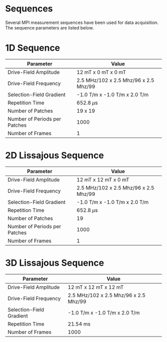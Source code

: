 # Sequences

Several MPI measurement sequences have been used for data
acquisition. The sequence parameters are listed below.

# 1D Sequence

| Parameter                  |     Value                                |
| ---------------------------| ---------------------------------------- |
| Drive-Field Amplitude      |   12 mT x 0 mT x 0 mT                   |
| Drive-Field Frequency      |   2.5 MHz/102 x 2.5 Mhz/96 x 2.5 Mhz/99  |
| Selection-Field Gradient   |   -1.0 T/m x -1.0 T/m x 2.0 T/m          |
| Repetition Time            |    652.8 $\mu$s                          |
| Number of Patches             |    19 x 19                      |
| Number of Periods per Patches             |    1000                    |
| Number of Frames           |    1                                  |

# 2D Lissajous Sequence

| Parameter                  |     Value                                |
| ---------------------------| ---------------------------------------- |
| Drive-Field Amplitude      |   12 mT x 12 mT x 0 mT                   |
| Drive-Field Frequency      |   2.5 MHz/102 x 2.5 Mhz/96 x 2.5 Mhz/99  |
| Selection-Field Gradient   |   -1.0 T/m x -1.0 T/m x 2.0 T/m          |
| Repetition Time            |    652.8 $\mu$s                          |
| Number of Patches             |    19                        |
| Number of Periods per Patches             |    1000                    |
| Number of Frames           |    1                                  |

# 3D Lissajous Sequence
| Parameter                  |     Value                                |
| ---------------------------| ---------------------------------------- |
| Drive-Field Amplitude      |   12 mT x 12 mT x 12 mT                  |
| Drive-Field Frequency      |   2.5 MHz/102 x 2.5 Mhz/96 x 2.5 Mhz/99  |
| Selection-Field Gradient   |   -1.0 T/m x -1.0 T/m x 2.0 T/m          |
| Repetition Time            |    21.54 ms                              |
| Number of Frames           |    1000                                  |
